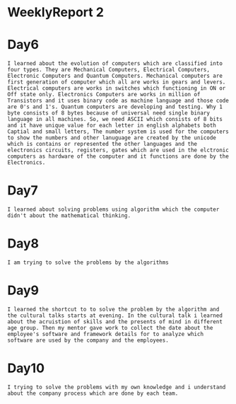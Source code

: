 # WeeklyReport 2

# Day6

	I learned about the evolution of computers which are classified into four types. They are Mechanical Computers, Electrical Computers, Electronic Computers and Quantum Computers. Mechanical computers are first generation of computer which all are works in gears and levers. Electrical computers are works in switches which functioning in ON or Off state only. Electronics Computers are works in million of Transistors and it uses binary code as machine language and those code are 0's and 1's. Quantum computers are developing and testing. Why 1 byte consists of 8 bytes because of universal need single binary language in all machines. So, we need ASCII which consists of 8 bits and it have unique value for each letter in english alphabets both Captial and small letters, The number system is used for the computers to show the numbers and other lanuguage are created by the unicode which is contains or represented the other languages and the electronics circuits, registers, gates which are used in the elctronic computers as hardware of the computer and it functions are done by the Electronics.

# Day7

	I learned about solving problems using algorithm which the computer didn't about the mathematical thinking.

# Day8

	I am trying to solve the problems by the algorithms

# Day9

	I learned the shortcut to to solve the problem by the algorithm and the cultural talks starts at evening. In the cultural talk i learned about the acruistion of skills and the presents of mind in different age group. Then my mentor gave work to collect the date about the employee's software and framework details for to analyze which software are used by the company and the employees.

# Day10

	I trying to solve the problems with my own knowledge and i understand about the company process which are done by each team.
